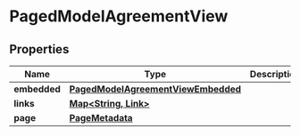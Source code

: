 

# PagedModelAgreementView


## Properties

| Name | Type | Description | Notes |
|------------ | ------------- | ------------- | -------------|
|**embedded** | [**PagedModelAgreementViewEmbedded**](PagedModelAgreementViewEmbedded.md) |  |  [optional] |
|**links** | [**Map&lt;String, Link&gt;**](Link.md) |  |  [optional] |
|**page** | [**PageMetadata**](PageMetadata.md) |  |  [optional] |



